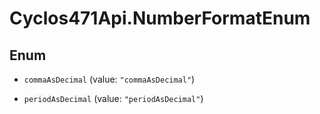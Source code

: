 # Cyclos471Api.NumberFormatEnum

## Enum


* `commaAsDecimal` (value: `"commaAsDecimal"`)

* `periodAsDecimal` (value: `"periodAsDecimal"`)


